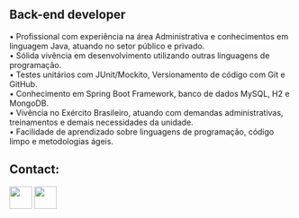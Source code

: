 <p align="left"> 

## Back-end developer
 
• Profissional com experiência na área Administrativa e conhecimentos em linguagem Java, atuando no setor público e privado.<br />
• Sólida vivência em desenvolvimento utilizando outras linguagens de programação.<br />
• Testes unitários com JUnit/Mockito, Versionamento de código com Git e GitHub.<br />
• Conhecimento em Spring Boot Framework, banco de dados MySQL, H2 e MongoDB.<br />
• Vivência no Exército Brasileiro, atuando com demandas administrativas, treinamentos e demais necessidades da unidade.<br />
• Facilidade de aprendizado sobre linguagens de programação, código limpo e metodologias ágeis.
 
## Contact:


<a href = "mailto:arthurleonel70@gmail.com"><img src="https://www.citypng.com/public/uploads/preview/-11597283936hxzfkdluih.png" widht="0" height="40" target="_blank"></a> <a href = "https://www.linkedin.com/in/arthur-tavares-8b0881249/"><img src="https://upload.wikimedia.org/wikipedia/commons/thumb/f/f8/LinkedIn_icon_circle.svg/2048px-LinkedIn_icon_circle.svg.png" width="40" height="40" target="_blank"></a>
  
   
   
 

